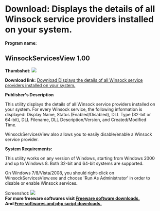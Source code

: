 # Download: Displays the details of all Winsock service providers installed on your system.

**Program name:**

## WinsockServicesView 1.00

  
**Thumbshot:** ![](http://www.freewarefiles.com/screenshot/winscksrvsview_md.jpg)   
  
**Download link:** [Download Displays the details of all Winsock service providers installed on your system.](http://freesoftwares.boysofts.com/WinsockServicesView_program_80069.html)  
  


**Publisher's Description**  
  


This utility displays the details of all Winsock service providers installed on your system. For every Winsock service, the following information is displayed: Display Name, Status (Enabled/Disabled), DLL Type (32-bit or 64-bit), DLL Filename, DLL Description/Version, and Created/Modified Time. 

WinsockServicesView also allows you to easily disable/enable a Winsock service provider. 

**System Requirements:**

This utility works on any version of Windows, starting from Windows 2000 and up to Windows 8. Both 32-bit and 64-bit systems are supported.

On Windows 7/8/Vista/2008, you should right-click on WinsockServicesView.exe and choose 'Run As Administrator' in order to disable or enable Winsock services. 

  
  
Screenshot: ![](http://www.freewarefiles.com/screenshot/winscksrvsview.jpg)   
**For more freeware softwares visit [Freeware software downloads.](http://freesoftwares.boysofts.com/)**   
**And [Free softwares and php script downloads.](http://www.boysofts.com/)**
